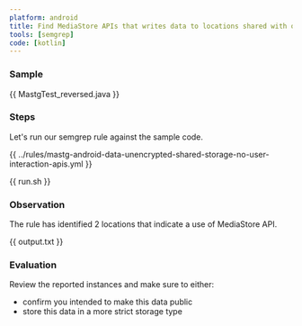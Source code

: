 ```yaml
---
platform: android
title: Find MediaStore APIs that writes data to locations shared with other apps
tools: [semgrep]
code: [kotlin]
---
```


### Sample

{{ MastgTest_reversed.java }}

### Steps

Let's run our semgrep rule against the sample code.

{{ ../rules/mastg-android-data-unencrypted-shared-storage-no-user-interaction-apis.yml }}

{{ run.sh }}

### Observation

The rule has identified 2 locations that indicate a use of MediaStore API.

{{ output.txt }}

### Evaluation

Review the reported instances and make sure to either:

- confirm you intended to make this data public
- store this data in a more strict storage type
